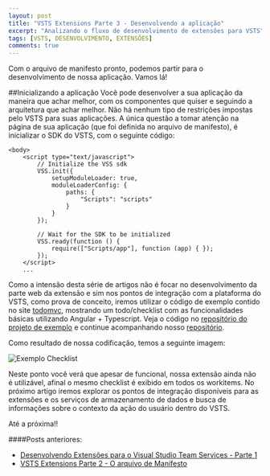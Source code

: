 ```yaml
---
layout: post
title: "VSTS Extensions Parte 3 - Desenvolvendo a aplicação"
excerpt: "Analizando o fluxo de desenvolvimento de extensões para VSTS"
tags: [VSTS, DESENVOLVIMENTO, EXTENSÕES]
comments: true
---
```


Com o arquivo de manifesto pronto, podemos partir para o desenvolvimento de nossa aplicação. Vamos lá!

##Inicializando a aplicação
Você pode desenvolver a sua aplicação da maneira que achar melhor, com os componentes que quiser e seguindo a arquitetura que achar melhor. Não há nenhum tipo de restrições impostas pelo VSTS para suas aplicações. A única questão a tomar atenção na página de sua aplicação (que foi definida no arquivo de manifesto), é inicializar o SDK do VSTS, com o seguinte código:

``` 
<body>
    <script type="text/javascript">
        // Initialize the VSS sdk
        VSS.init({
            setupModuleLoader: true,
            moduleLoaderConfig: {
                paths: {
                    "Scripts": "scripts"
                }
            }
        });

        // Wait for the SDK to be initialized
        VSS.ready(function () {
            require(["Scripts/app"], function (app) { });
        });
    </script>
    ...
``` 


Como a intensão desta série de artigos não é focar no desenvolvimento da parte web da extensão e sim nos pontos de integração com a plataforma do VSTS, como prova de conceito, iremos utilizar o código de exemplo contido no site [todomvc](http://todomvc.com/examples/typescript-angular/), mostrando um todo/checklist com as funcionalidades básicas utilizando Angular + Typescript. Veja o código no [repositório do projeto de exemplo](https://github.com/tastejs/todomvc/tree/gh-pages/examples/typescript-angular) e continue acompanhando nosso [repositório](https://github.com/GersonDias/vso-workItemChecklist).

Como resultado de nossa codificação, temos a seguinte imagem:

![Exemplo Checklist]({{site.url}}\images\Extensions\Checklist-Sample.png)
 
Neste ponto você verá que apesar de funcional, nossa extensão ainda não é utilizável, afinal o mesmo checklist é exibido em todos os workitems. No próximo artigo iremos explorar os pontos de integração disponíveis para as extensões e os serviços de armazenamento de dados e busca de informações sobre o contexto da ação do usuário dentro do VSTS.

Até a próxima!!

####Posts anteriores:
* [Desenvolvendo Extensões para o Visual Studio Team Services - Parte 1](http://blog.gersondias.net/Desenvolvendo-Extensoes-Para-O-Visual-Studio-Team-Services/) 
* [VSTS Extensions Parte 2 - O arquivo de Manifesto](http://blog.gersondias.net/VSSExtensions-O-Manifesto/)
